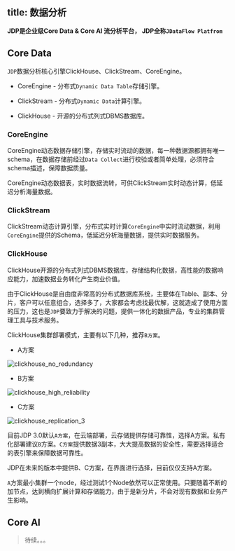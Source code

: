 title: 数据分析
---

**JDP是企业级Core Data & Core AI 流分析平台， JDP全称`JDataFlow Platfrom`**

## Core Data

`JDP`数据分析核心引擎ClickHouse、ClickStream、CoreEngine。

* CoreEngine - 分布式`Dynamic Data Table`存储引擎。

* ClickStream - 分布式`Dynamic Data`计算引擎。

* ClickHouse - 开源的分布式列式DBMS数据库。

### CoreEngine

CoreEngine动态数据存储引擎，存储实时流动的数据，每一种数据源都拥有唯一schema，在数据存储前经过`Data Collect`进行校验或者简单处理，必须符合schema描述，保障数据质量。

CoreEngine动态数据表，实时数据流转，可供ClickStream实时动态计算，低延迟分析海量数据。

### ClickStream

ClickStream动态计算引擎，分布式实时计算`CoreEngine`中实时流动数据，利用`CoreEngine`提供的Schema，低延迟分析海量数据，提供实时数据服务。

### ClickHouse

ClickHouse开源的分布式列式DBMS数据库，存储结构化数据，高性能的数据响应能力，加速数据业务转化产生商业价值。

由于ClickHouse是自由度非常高的分布式数据库系统，主要体在Table、副本、分片，客户可以任意组合，选择多了，大家都会考虑找最优解，这就造成了使用方面的压力，这也是`JDP`要致力于解决的问题，提供一体化的数据产品，专业的集群管理工具与技术服务。

ClickHouse集群部署模式，主要有以下几种，推荐`B方案`。

* A方案

![clickhouse_no_redundancy](http://www.fusionlab.cn/zh-cn/docs/basics/img/clickhouse-no-redundancy.png)

* B方案

![clickhouse_high_reliability](http://www.fusionlab.cn/zh-cn/docs/basics/img/clickhouse-high-reliability.png)

* C方案

![clickhouse_replication_3](http://www.fusionlab.cn/zh-cn/docs/basics/img/clickhouse-replication-3.png)

目前JDP 3.0默认`A方案`，在云端部署，云存储提供存储可靠性，选择A方案。私有化部署建议`B`方案。`C方案`提供数据3副本，大大提高数据的安全性，需要选择适合的表引擎来保障数据可靠性。

JDP在未来的版本中提供B、C方案，在界面进行选择，目前仅仅支持A方案。

`A`方案最小集群一个node，经过测试1个Node依然可以正常使用。只要随着不断的加节点，达到横向扩展计算和存储能力，由于是新分片，不会对现有数据和业务产生影响。

## Core AI

> 待续。。。

